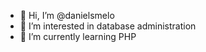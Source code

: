 - 👋 Hi, I’m @danielsmelo
- 👀 I’m interested in database administration 
- 🌱 I’m currently learning PHP

<!---
danielsmelo/danielsmelo is a ✨ special ✨ repository because its `README.md` (this file) appears on your GitHub profile.
You can click the Preview link to take a look at your changes.
--->
